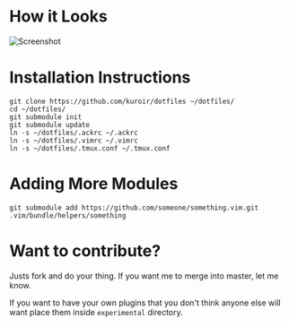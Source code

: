 # How it Looks

![Screenshot](http://is.gd/MSsch)

# Installation Instructions

    git clone https://github.com/kuroir/dotfiles ~/dotfiles/
    cd ~/dotfiles/
    git submodule init
    git submodule update
    ln -s ~/dotfiles/.ackrc ~/.ackrc
    ln -s ~/dotfiles/.vimrc ~/.vimrc
    ln -s ~/dotfiles/.tmux.conf ~/.tmux.conf

# Adding More Modules

    git submodule add https://github.com/someone/something.vim.git .vim/bundle/helpers/something

# Want to contribute?

Justs fork and do your thing. If you want me to merge into master, let me know.

If you want to have your own plugins that you don't think anyone else will want
place them inside `experimental` directory.

